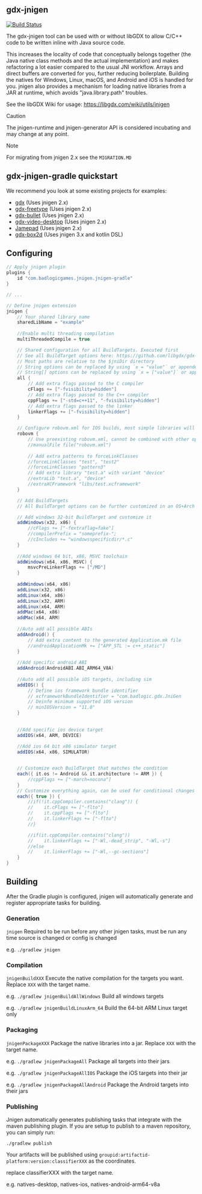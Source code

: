 ## gdx-jnigen

[![Build Status](https://github.com/libgdx/gdx-jnigen/workflows/Build%20and%20deploy/badge.svg)](https://github.com/libgdx/gdx-jnigen/actions?query=workflow%3A"Build+and+deploy")

The gdx-jnigen tool can be used with or without libGDX to allow C/C++ code to be written inline
with Java source code. 

This increases the locality of code that conceptually belongs together (the Java native class methods and the actual implementation) and makes refactoring a lot easier
compared to the usual JNI workflow. Arrays and direct buffers are converted for you, further
reducing boilerplate. Building the natives for Windows, Linux, macOS, and Android and iOS is handled for
you. jnigen also provides a mechanism for loading native libraries from a JAR at runtime, which
avoids "java.library.path" troubles.

See the libGDX Wiki for usage: https://libgdx.com/wiki/utils/jnigen

> [!CAUTION]
> The jnigen-runtime and jnigen-generator API is considered incubating and may change at any point.

> [!NOTE]
> For migrating from jnigen 2.x see the `MIGRATION.MD`


## gdx-jnigen-gradle quickstart

We recommend you look at some existing projects for examples:
- [gdx](https://github.com/libgdx/libgdx/blob/master/gdx/build.gradle) (Uses jnigen 2.x)
- [gdx-freetype](https://github.com/libgdx/libgdx/blob/master/extensions/gdx-freetype/build.gradle) (Uses jnigen 2.x)
- [gdx-bullet](https://github.com/libgdx/libgdx/blob/master/extensions/gdx-bullet/build.gradle) (Uses jnigen 2.x)
- [gdx-video-desktop](https://github.com/libgdx/gdx-video/blob/master/gdx-video-desktop/build.gradle) (Uses jnigen 2.x)
- [Jamepad](https://github.com/libgdx/Jamepad/blob/master/build.gradle) (Uses jnigen 2.x)
- [gdx-box2d](https://github.com/libgdx/gdx-box2d/blob/master/build.gradle.kts) (Uses jnigen 3.x and kotlin DSL)


## Configuring 
```gradle
// Apply jnigen plugin
plugins {
    id "com.badlogicgames.jnigen.jnigen-gradle"
}

// ...

// Define jnigen extension
jnigen {
    // Your shared library name
    sharedLibName = "example"
    
    //Enable multi threading compilation
    multiThreadedCompile = true

    // Shared configuration for all BuildTargets. Executed first
    // See all BuildTarget options here: https://github.com/libgdx/gdx-jnigen/blob/master/gdx-jnigen/src/main/java/com/badlogic/gdx/jnigen/BuildTarget.java
    // Most paths are relative to the $jniDir directory
    // String options can be replaced by using `x = "value"` or appended to with `x += "extravalue"`
    // String[] options can be replaced by using `x = ["value"]` or appended to with `x += "extravalue"` or `x += ["extravalue", "extravalue2"]`
    all {
        // Add extra flags passed to the C compiler
        cFlags += ["-fvisibility=hidden"]
        // Add extra flags passed to the C++ compiler
        cppFlags += ["-std=c++11", "-fvisibility=hidden"]
        // Add extra flags passed to the linker
        linkerFlags += ["-fvisibility=hidden"]
    }

    // Configure robovm.xml for IOS builds, most simple libraries will not need to do this
    robovm {
        // Use preexisting robovm.xml, cannot be combined with other options.
        //manualFile file("robovm.xml")
        
        // Add extra patterns to forceLinkClasses
        //forceLinkClasses "test", "test2"
        //forceLinkClasses "pattern3"
        // Add extra library "test.a" with variant "device"
        //extraLib "test.a", "device"
        //extraXCFramework "libs/test.xcframework"
    }

    // Add BuildTargets
    // All BuildTarget options can be further customized in an OS+Arch specific manner within a {} block

    // Add windows 32-bit BuildTarget and customize it
    addWindows(x32, x86) {
        //cFlags += ["-fextraflag=fake"]
        //compilerPrefix = "someprefix-";
        //cIncludes += "windowsspecificdir/*.c"
    }
    
    //Add windows 64 bit, x86, MSVC toolchain 
    addWindows(x64, x86, MSVC) {
        msvcPreLinkerFlags += ["/MD"]
    }
    
    addWindows(x64, x86)    
    addLinux(x32, x86)
    addLinux(x64, x86)
    addLinux(x32, ARM)
    addLinux(x64, ARM)
    addMac(x64, x86)
    addMac(x64, ARM)
    
    //Auto add all possible ABIs 
    addAndroid() {
        // Add extra content to the generated Application.mk file
        //androidApplicationMk += ["APP_STL := c++_static"]
    }
    
    //Add specific android ABI
    addAndroid(AndroidABI.ABI_ARM64_V8A)
    
    //Auto add all possible iOS targets, including sim 
    addIOS() {
        // Define ios framework bundle identifier
        // xcframeworkBundleIdentifier = "com.badlogic.gdx.JniGen
        // Deinfe minimum supported iOS version
        // minIOSVersion = "11.0"
    }
 
    
    //Add specific ios device target
    addIOS(x64, ARM, DEVICE)
    
    //Add ios 64 bit x86 simulator target
    addIOS(x64, x86, SIMULATOR)


    // Customize each BuildTarget that matches the condition
    each({ it.os != Android && it.architecture != ARM }) {
        //cppFlags += ["-march=nocona"]
    }
    // Customize everything again, can be used for conditional changes
    each({ true }) {
        //if(!it.cppCompiler.contains("clang")) {
        //    it.cFlags += ["-flto"]
        //    it.cppFlags += ["-flto"]
        //    it.linkerFlags += ["-flto"]
        //}

        //if(it.cppCompiler.contains("clang"))
        //    it.linkerFlags += ["-Wl,-dead_strip", "-Wl,-s"]
        //else
        //    it.linkerFlags += ["-Wl,--gc-sections"]
    }
}
```

## Building

After the Gradle plugin is configured, jnigen will automatically generate and register
appropriate tasks for building.

### Generation
`jnigen`
Required to be run before any other jnigen tasks, must be run any time source is changed
or config is changed

e.g. `./gradlew jnigen`

### Compilation

`jnigenBuildXXX`
Execute the native compilation for the targets you want. Replace `XXX` with the target name.

e.g. `./gradlew jnigenBuildAllWindows` Build all windows targets

e.g. `./gradlew jnigenBuildLinuxArm_64` Build the 64-bit ARM Linux target only


### Packaging
`jnigenPackageXXX`
Package the native libraries into a jar. Replace `XXX` with the target name.

e.g. `./gradlew jnigenPackageAll` Package all targets into their jars

e.g. `./gradlew jnigenPackageAllIOS` Package the iOS targets into their jar

e.g. `./gradlew jnigenPackageAllAndroid`    Package the Android targets into their jars


### Publishing

Jnigen automatically generates publishing tasks that integrate with the maven publishing plugin.
If you are setup to publish to a maven repository, you can simply run:

`./gradlew publish`

Your artifacts will be published using `groupid:artifactid-platform:version:classifierXXX` as the coordinates.

replace classifierXXX with the target name.

e.g. natives-desktop, natives-ios, natives-android-arm64-v8a 
